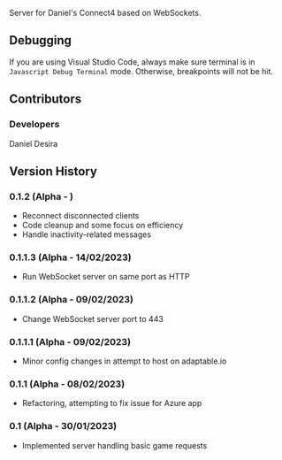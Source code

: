 Server for Daniel's Connect4 based on WebSockets.

## Debugging
If you are using Visual Studio Code, always make sure terminal is in `` Javascript Debug Terminal `` mode. Otherwise, breakpoints 
will not be hit.

## Contributors
### Developers
Daniel Desira

## Version History
### 0.1.2 (Alpha - )
* Reconnect disconnected clients
* Code cleanup and some focus on efficiency
* Handle inactivity-related messages

### 0.1.1.3 (Alpha - 14/02/2023)
* Run WebSocket server on same port as HTTP

### 0.1.1.2 (Alpha - 09/02/2023)
* Change WebSocket server port to 443

### 0.1.1.1 (Alpha - 09/02/2023)
* Minor config changes in attempt to host on adaptable.io

### 0.1.1 (Alpha - 08/02/2023)
* Refactoring, attempting to fix issue for Azure app

### 0.1 (Alpha - 30/01/2023)
* Implemented server handling basic game requests